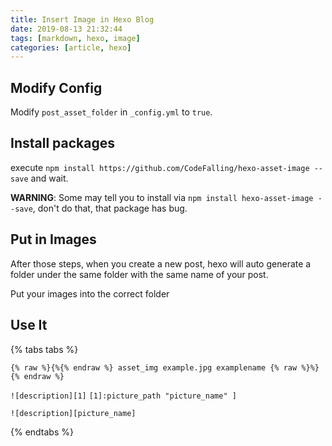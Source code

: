 ```yaml
---
title: Insert Image in Hexo Blog
date: 2019-08-13 21:32:44
tags: [markdown, hexo, image]
categories: [article, hexo]
---
```


## Modify Config

Modify `post_asset_folder` in `_config.yml` to `true`.  

## Install packages

execute `npm install https://github.com/CodeFalling/hexo-asset-image --save` and wait.  

**WARNING**: Some may tell you to install via `npm install hexo-asset-image --save`, don't do that, that package has bug.

## Put in Images

After those steps, when you create a new post, hexo will auto generate a folder under the same folder with the same name of your post.

Put your images into the correct folder

## Use It

{% tabs tabs %}
<!-- tab First Way -->
`{% raw %}{%{% endraw %} asset_img example.jpg examplename {% raw %}%}{% endraw %}`
<!-- endtab -->
<!-- tab Second Way-->
`![description][1]`
`[1]:picture_path "picture_name" ]`
<!-- endtab -->
<!-- tab Third Way-->
`![description][picture_name]`
<!-- endtab -->
{% endtabs %}
